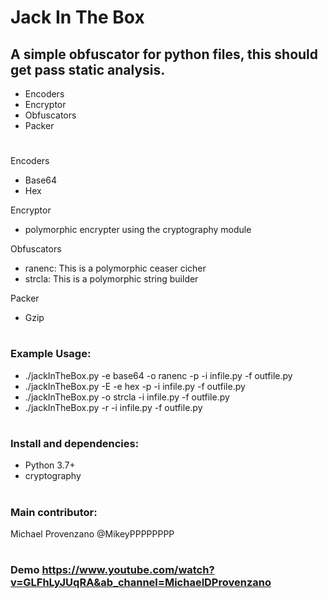 # Jack In The Box


## A simple obfuscator for python files, this should get pass static analysis.

* Encoders
* Encryptor
* Obfuscators
* Packer
#


Encoders
* Base64
* Hex

Encryptor
* polymorphic encrypter using the cryptography module

Obfuscators
* ranenc:       This is a polymorphic ceaser cicher
* strcla:       This is a polymorphic string builder 

Packer
* Gzip 

#
### Example Usage:

* ./jackInTheBox.py -e base64 -o ranenc -p -i infile.py -f outfile.py
* ./jackInTheBox.py -E -e hex -p -i infile.py -f outfile.py
* ./jackInTheBox.py -o strcla -i infile.py -f outfile.py
* ./jackInTheBox.py -r -i infile.py -f outfile.py

#
### Install and dependencies:
* Python 3.7+
* cryptography
#
### Main contributor:
Michael Provenzano @MikeyPPPPPPPP
#
### Demo https://www.youtube.com/watch?v=GLFhLyJUqRA&ab_channel=MichaelDProvenzano
